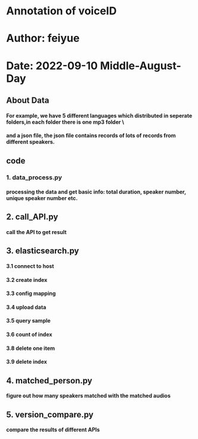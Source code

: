 # Annotation of voiceID
# Author: feiyue
# Date: 2022-09-10 Middle-August-Day

## About Data
#### For example, we have 5 different languages which distributed in seperate folders,in each folder there is one mp3 folder \
#### and a json file, the json file contains records of lots of records from different speakers.

## code
### 1. data_process.py
#### processing the data and get basic info: total duration, speaker number, unique speaker number etc.
## 2. call_API.py
#### call the API to get result
## 3. elasticsearch.py
#### 3.1 connect to host
#### 3.2 create index
#### 3.3 config mapping
#### 3.4 upload data
#### 3.5 query sample
#### 3.6 count of index
#### 3.8 delete one item
#### 3.9 delete index
## 4. matched_person.py
#### figure out how many speakers matched with the matched audios
## 5. version_compare.py
#### compare the results of different APIs

